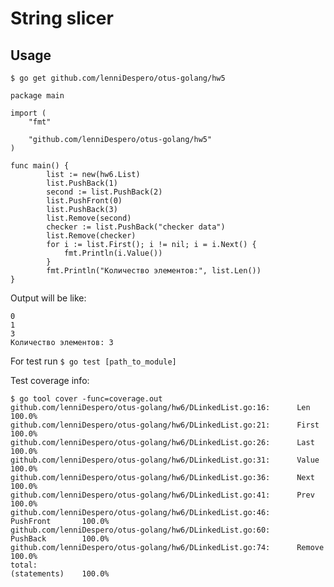 # String slicer

## Usage
`$ go get github.com/lenniDespero/otus-golang/hw5`

    package main

	import (
    	"fmt"
    
    	"github.com/lenniDespero/otus-golang/hw5"
    )

	func main() {
			list := new(hw6.List)
        	list.PushBack(1)
        	second := list.PushBack(2)
        	list.PushFront(0)
        	list.PushBack(3)
        	list.Remove(second)
        	checker := list.PushBack("checker data")
        	list.Remove(checker)
            for i := list.First(); i != nil; i = i.Next() {
            	fmt.Println(i.Value())
            }
            fmt.Println("Количество элементов:", list.Len())
	}

Output will be like: 

    0
    1
    3
    Количество элементов: 3


For test run `$ go test [path_to_module]`  

Test coverage info: 

    $ go tool cover -func=coverage.out
    github.com/lenniDespero/otus-golang/hw6/DLinkedList.go:16:      Len             100.0%
    github.com/lenniDespero/otus-golang/hw6/DLinkedList.go:21:      First           100.0%
    github.com/lenniDespero/otus-golang/hw6/DLinkedList.go:26:      Last            100.0%
    github.com/lenniDespero/otus-golang/hw6/DLinkedList.go:31:      Value           100.0%
    github.com/lenniDespero/otus-golang/hw6/DLinkedList.go:36:      Next            100.0%
    github.com/lenniDespero/otus-golang/hw6/DLinkedList.go:41:      Prev            100.0%
    github.com/lenniDespero/otus-golang/hw6/DLinkedList.go:46:      PushFront       100.0%
    github.com/lenniDespero/otus-golang/hw6/DLinkedList.go:60:      PushBack        100.0%
    github.com/lenniDespero/otus-golang/hw6/DLinkedList.go:74:      Remove          100.0%
    total:                                                          (statements)    100.0%

